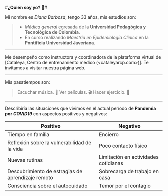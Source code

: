 #**¿Quién soy yo?** :woman:#

Mi nombre es *Diana Barbosa*, tengo 33 años, mis estudios son:
> - *Médica general* egresada de la **Universidad Pedagógica y Tecnológica de Colombia**.
> - En curso realizando *Maestría en Epidemiología Clínica* en la **Pontificia Universidad Javeriana**.

___

Me desempeño como instructora y coordinadora de la plataforma virtual de [Cataleya, Centro de entrenamiento médico (<cataleyarcp.com>)]. 
Te invitamos a visitar nuestra página web. 

___

Mis pasatiempos son: 
> Escuchar música. :musical_score:
> Ver películas. :clapper: 
> Hacer ejercicio. :runner:

___

Describiría las situaciones que vivimos en el actual período de **Pandemia por *COVID19*** con aspectos positivos y negativos: 

Positivo | Negativo
-------- | --------
Tiempo en familia | Encierro 
Reflexión sobre la vulnerabilidad de la vida | Poco contacto físico
Nuevas rutinas | Limitación en actividades cotidianas
Descubrimiento de estragias de aprendizaje remoto | Sobrecarga de trabajo en casa
Consciencia sobre el autocuidado | Temor por el contagio

